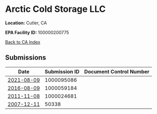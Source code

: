 # Arctic Cold Storage LLC

**Location:** Cutler, CA

**EPA Facility ID:** 100000200775

[Back to CA Index](../../index.md)

## Submissions

| Date | Submission ID | Document Control Number |
|------|--------------|-------------------------|
| [2021-08-09](submissions/1000095086.md) | 1000095086 |  |
| [2016-08-09](submissions/1000059184.md) | 1000059184 |  |
| [2011-11-08](submissions/1000024681.md) | 1000024681 |  |
| [2007-12-11](submissions/50338.md) | 50338 |  |
